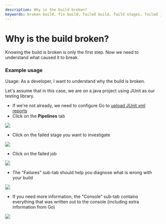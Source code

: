 ```yaml
---
description: Why is the build broken? 
keywords: broken build, fix build, failed build, faild stages, failed job
---
```



# Why is the build broken?

Knowing the build is broken is only the first step. Now we need to understand what caused it to break.

### Example usage

Usage: As a developer, I want to understand why the build is broken.

Let's assume that in this case, we are on a java project using JUnit as our testing library.

-   If we're not already, we need to configure Go to [upload JUnit xml reports](../../configuration/dev_upload_test_report.md)
-   Click on the **Pipelines** tab

![](../../images/topnav_pipelines.png)

-   Click on the failed stage you want to investigate

![](../../images/click_on_stage.png)

-   Click on the failed job

![](../../images/7_click_failed_job.png)

-   The "Failures" sub-tab should help you diagnose what is wrong with your build

![](../../images/8_failures_tab.png)

-   If you need more information, the "Console" sub-tab contains everything that was written out to the console (including extra information from Go)

![](../../images/9_console_tab.png)
